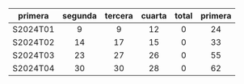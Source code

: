|  primera  |  segunda  |  tercera  |  cuarta  |  total  |  primera  |
|:---------:|:---------:|:---------:|:--------:|:-------:|:---------:|
| S2024T01  |     9     |     9     |    12    |    0    |    24     |
| S2024T02  |    14     |    17     |    15    |    0    |    33     |
| S2024T03  |    23     |    27     |    26    |    0    |    55     |
| S2024T04  |    30     |    30     |    28    |    0    |    62     |